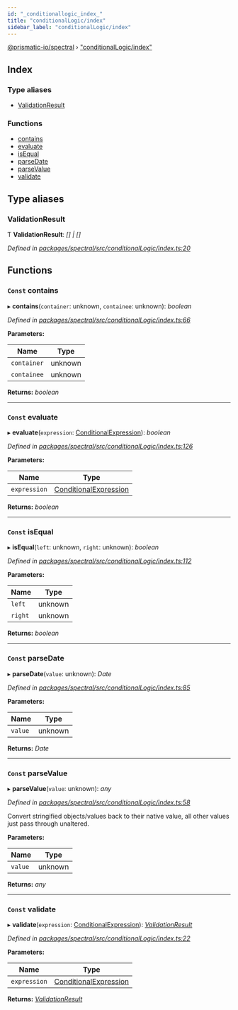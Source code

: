 ```yaml
---
id: "_conditionallogic_index_"
title: "conditionalLogic/index"
sidebar_label: "conditionalLogic/index"
---
```


[@prismatic-io/spectral](../index.md) › ["conditionalLogic/index"](_conditionallogic_index_.md)

## Index

### Type aliases

* [ValidationResult](_conditionallogic_index_.md#validationresult)

### Functions

* [contains](_conditionallogic_index_.md#const-contains)
* [evaluate](_conditionallogic_index_.md#const-evaluate)
* [isEqual](_conditionallogic_index_.md#const-isequal)
* [parseDate](_conditionallogic_index_.md#const-parsedate)
* [parseValue](_conditionallogic_index_.md#const-parsevalue)
* [validate](_conditionallogic_index_.md#const-validate)

## Type aliases

###  ValidationResult

Ƭ **ValidationResult**: *[] | []*

*Defined in [packages/spectral/src/conditionalLogic/index.ts:20](https://github.com/prismatic-io/spectral/blob/v8.1.0/packages/spectral/src/conditionalLogic/index.ts#L20)*

## Functions

### `Const` contains

▸ **contains**(`container`: unknown, `containee`: unknown): *boolean*

*Defined in [packages/spectral/src/conditionalLogic/index.ts:66](https://github.com/prismatic-io/spectral/blob/v8.1.0/packages/spectral/src/conditionalLogic/index.ts#L66)*

**Parameters:**

Name | Type |
------ | ------ |
`container` | unknown |
`containee` | unknown |

**Returns:** *boolean*

___

### `Const` evaluate

▸ **evaluate**(`expression`: [ConditionalExpression](_conditionallogic_types_.md#conditionalexpression)): *boolean*

*Defined in [packages/spectral/src/conditionalLogic/index.ts:126](https://github.com/prismatic-io/spectral/blob/v8.1.0/packages/spectral/src/conditionalLogic/index.ts#L126)*

**Parameters:**

Name | Type |
------ | ------ |
`expression` | [ConditionalExpression](_conditionallogic_types_.md#conditionalexpression) |

**Returns:** *boolean*

___

### `Const` isEqual

▸ **isEqual**(`left`: unknown, `right`: unknown): *boolean*

*Defined in [packages/spectral/src/conditionalLogic/index.ts:112](https://github.com/prismatic-io/spectral/blob/v8.1.0/packages/spectral/src/conditionalLogic/index.ts#L112)*

**Parameters:**

Name | Type |
------ | ------ |
`left` | unknown |
`right` | unknown |

**Returns:** *boolean*

___

### `Const` parseDate

▸ **parseDate**(`value`: unknown): *Date*

*Defined in [packages/spectral/src/conditionalLogic/index.ts:85](https://github.com/prismatic-io/spectral/blob/v8.1.0/packages/spectral/src/conditionalLogic/index.ts#L85)*

**Parameters:**

Name | Type |
------ | ------ |
`value` | unknown |

**Returns:** *Date*

___

### `Const` parseValue

▸ **parseValue**(`value`: unknown): *any*

*Defined in [packages/spectral/src/conditionalLogic/index.ts:58](https://github.com/prismatic-io/spectral/blob/v8.1.0/packages/spectral/src/conditionalLogic/index.ts#L58)*

Convert stringified objects/values back to their native value, all other
 values just pass through unaltered.

**Parameters:**

Name | Type |
------ | ------ |
`value` | unknown |

**Returns:** *any*

___

### `Const` validate

▸ **validate**(`expression`: [ConditionalExpression](_conditionallogic_types_.md#conditionalexpression)): *[ValidationResult](_conditionallogic_index_.md#validationresult)*

*Defined in [packages/spectral/src/conditionalLogic/index.ts:22](https://github.com/prismatic-io/spectral/blob/v8.1.0/packages/spectral/src/conditionalLogic/index.ts#L22)*

**Parameters:**

Name | Type |
------ | ------ |
`expression` | [ConditionalExpression](_conditionallogic_types_.md#conditionalexpression) |

**Returns:** *[ValidationResult](_conditionallogic_index_.md#validationresult)*
